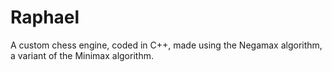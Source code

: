 # Raphael
A custom chess engine, coded in C++, made using the Negamax algorithm, a variant of the Minimax algorithm.

